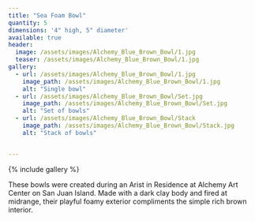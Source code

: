 ```yaml
---
title: "Sea Foam Bowl"
quantity: 5
dimensions: '4" high, 5" diameter'
available: true
header:
  image: /assets/images/Alchemy_Blue_Brown_Bowl/1.jpg
  teaser: /assets/images/Alchemy_Blue_Brown_Bowl/1.jpg
gallery:
  - url: /assets/images/Alchemy_Blue_Brown_Bowl/1.jpg
    image_path: /assets/images/Alchemy_Blue_Brown_Bowl/1.jpg
    alt: "Single bowl"
  - url: /assets/images/Alchemy_Blue_Brown_Bowl/Set.jpg
    image_path: /assets/images/Alchemy_Blue_Brown_Bowl/Set.jpg
    alt: "Set of bowls"
  - url: /assets/images/Alchemy_Blue_Brown_Bowl/Stack
    image_path: /assets/images/Alchemy_Blue_Brown_Bowl/Stack.jpg
    alt: "Stack of bowls"


---
```


{% include gallery %}

These bowls were created during an Arist in Residence at Alchemy Art Center on San Juan Island.  Made with a dark clay body and fired at midrange, their playful foamy exterior compliments the simple rich brown interior.

